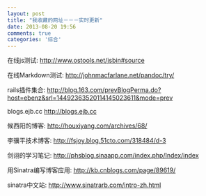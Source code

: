 ```yaml
---
layout: post
title: "我收藏的网址－－－实时更新"
date: 2013-08-20 19:56
comments: true
categories: '综合'
---
```


在线js测试:
http://www.ostools.net/jsbin#source

在线Markdown测试:
http://johnmacfarlane.net/pandoc/try/

rails插件集合:
http://blog.163.com/prevBlogPerma.do?host=ebenz&srl=14492363520114145023611&mode=prev

blogs.ejb.cc
http://blogs.ejb.cc

候西阳的博客:
http://houxiyang.com/archives/68/

李骥平技术博客:
http://fsjoy.blog.51cto.com/318484/d-3

剑诩的学习笔记:
http://phsblog.sinaapp.com/index.php/Index/index

用Sinatra编写博客应用:
http://kb.cnblogs.com/page/89619/

sinatra中文站:
http://www.sinatrarb.com/intro-zh.html
